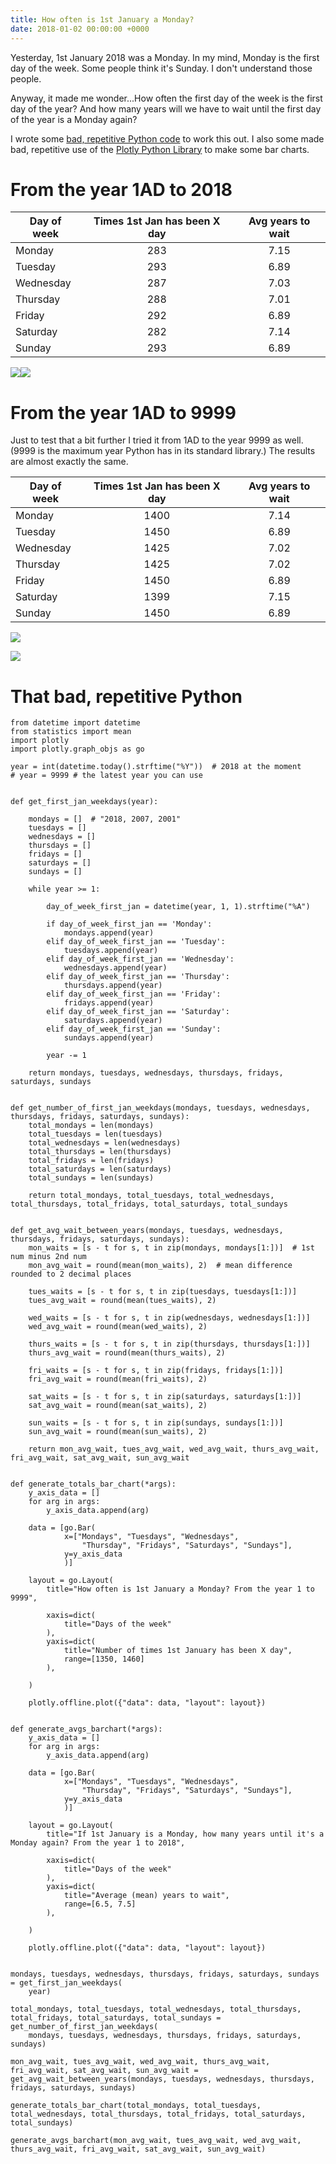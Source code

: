 ```yaml
---
title: How often is 1st January a Monday?
date: 2018-01-02 00:00:00 +0000
---
```

Yesterday, 1st January 2018 was a Monday. In my mind, Monday is the first day of the week. Some people think it's Sunday. I don't understand those people.

Anyway, it made me wonder...How often the first day of the week is the first day of the year? And how many years will we have to wait until the first day of the year is a Monday again?

I wrote some [bad, repetitive Python code](#that-bad-repetitive-python) to work this out. I also some made bad, repetitive use of the [Plotly Python Library](https://plot.ly/python/) to make some bar charts.

# From the year 1AD to 2018


|   Day of week   |   Times 1st Jan has been X day   |   Avg years to wait   |
| --- | :---: | :---: |
| Monday | 283 | 7.15 |
| Tuesday | 293 | 6.89 |
| Wednesday | 287 | 7.03 |
| Thursday | 288 | 7.01 |
| Friday | 292 | 6.89 |
| Saturday | 282 | 7.14 |
| Sunday | 293 | 6.89 |

![](/uploads/2018/01/02/first_jan_mon_2018.png)![](/uploads/2018/01/02/mean_wait_2018.png)

# From the year 1AD to 9999


Just to test that a bit further I tried it from 1AD to the year 9999 as well. (9999 is the maximum year Python has in its standard library.) The results are almost exactly the same.

|   Day of week   |   Times 1st Jan has been X day   |   Avg years to wait   |
| --- | :---: | :---: |
| Monday | 1400 | 7.14 |
| Tuesday | 1450 | 6.89 |
| Wednesday | 1425 | 7.02 |
| Thursday | 1425 | 7.02 |
| Friday | 1450 | 6.89 |
| Saturday | 1399 | 7.15 |
| Sunday | 1450 | 6.89 |

![](/uploads/2018/01/02/first_jan_mon_9999.png)

![](/uploads/2018/01/02/mean_wait_9999.png)

# That bad, repetitive Python


    from datetime import datetime
    from statistics import mean
    import plotly
    import plotly.graph_objs as go
    
    year = int(datetime.today().strftime("%Y"))  # 2018 at the moment
    # year = 9999 # the latest year you can use
    
    
    def get_first_jan_weekdays(year):
    
        mondays = []  # "2018, 2007, 2001"
        tuesdays = []
        wednesdays = []
        thursdays = []
        fridays = []
        saturdays = []
        sundays = []
    
        while year >= 1:
    
            day_of_week_first_jan = datetime(year, 1, 1).strftime("%A")
    
            if day_of_week_first_jan == 'Monday':
                mondays.append(year)
            elif day_of_week_first_jan == 'Tuesday':
                tuesdays.append(year)
            elif day_of_week_first_jan == 'Wednesday':
                wednesdays.append(year)
            elif day_of_week_first_jan == 'Thursday':
                thursdays.append(year)
            elif day_of_week_first_jan == 'Friday':
                fridays.append(year)
            elif day_of_week_first_jan == 'Saturday':
                saturdays.append(year)
            elif day_of_week_first_jan == 'Sunday':
                sundays.append(year)
    
            year -= 1
    
        return mondays, tuesdays, wednesdays, thursdays, fridays, saturdays, sundays
    
    
    def get_number_of_first_jan_weekdays(mondays, tuesdays, wednesdays, thursdays, fridays, saturdays, sundays):
        total_mondays = len(mondays)
        total_tuesdays = len(tuesdays)
        total_wednesdays = len(wednesdays)
        total_thursdays = len(thursdays)
        total_fridays = len(fridays)
        total_saturdays = len(saturdays)
        total_sundays = len(sundays)
    
        return total_mondays, total_tuesdays, total_wednesdays, total_thursdays, total_fridays, total_saturdays, total_sundays
    
    
    def get_avg_wait_between_years(mondays, tuesdays, wednesdays, thursdays, fridays, saturdays, sundays):
        mon_waits = [s - t for s, t in zip(mondays, mondays[1:])]  # 1st num minus 2nd num
        mon_avg_wait = round(mean(mon_waits), 2)  # mean difference rounded to 2 decimal places
    
        tues_waits = [s - t for s, t in zip(tuesdays, tuesdays[1:])]
        tues_avg_wait = round(mean(tues_waits), 2)
    
        wed_waits = [s - t for s, t in zip(wednesdays, wednesdays[1:])]
        wed_avg_wait = round(mean(wed_waits), 2)
    
        thurs_waits = [s - t for s, t in zip(thursdays, thursdays[1:])]
        thurs_avg_wait = round(mean(thurs_waits), 2)
    
        fri_waits = [s - t for s, t in zip(fridays, fridays[1:])]
        fri_avg_wait = round(mean(fri_waits), 2)
    
        sat_waits = [s - t for s, t in zip(saturdays, saturdays[1:])]
        sat_avg_wait = round(mean(sat_waits), 2)
    
        sun_waits = [s - t for s, t in zip(sundays, sundays[1:])]
        sun_avg_wait = round(mean(sun_waits), 2)
    
        return mon_avg_wait, tues_avg_wait, wed_avg_wait, thurs_avg_wait, fri_avg_wait, sat_avg_wait, sun_avg_wait
    
    
    def generate_totals_bar_chart(*args):
        y_axis_data = []
        for arg in args:
            y_axis_data.append(arg)
    
        data = [go.Bar(
                x=["Mondays", "Tuesdays", "Wednesdays",
                    "Thursday", "Fridays", "Saturdays", "Sundays"],
                y=y_axis_data
                )]
    
        layout = go.Layout(
            title="How often is 1st January a Monday? From the year 1 to 9999",
    
            xaxis=dict(
                title="Days of the week"
            ),
            yaxis=dict(
                title="Number of times 1st January has been X day",
                range=[1350, 1460]
            ),
    
        )
    
        plotly.offline.plot({"data": data, "layout": layout})
    
    
    def generate_avgs_barchart(*args):
        y_axis_data = []
        for arg in args:
            y_axis_data.append(arg)
    
        data = [go.Bar(
                x=["Mondays", "Tuesdays", "Wednesdays",
                    "Thursday", "Fridays", "Saturdays", "Sundays"],
                y=y_axis_data
                )]
    
        layout = go.Layout(
            title="If 1st January is a Monday, how many years until it's a Monday again? From the year 1 to 2018",
    
            xaxis=dict(
                title="Days of the week"
            ),
            yaxis=dict(
                title="Average (mean) years to wait",
                range=[6.5, 7.5]
            ),
    
        )
    
        plotly.offline.plot({"data": data, "layout": layout})
    
    
    mondays, tuesdays, wednesdays, thursdays, fridays, saturdays, sundays = get_first_jan_weekdays(
        year)
    
    total_mondays, total_tuesdays, total_wednesdays, total_thursdays, total_fridays, total_saturdays, total_sundays = get_number_of_first_jan_weekdays(
        mondays, tuesdays, wednesdays, thursdays, fridays, saturdays, sundays)
    
    mon_avg_wait, tues_avg_wait, wed_avg_wait, thurs_avg_wait, fri_avg_wait, sat_avg_wait, sun_avg_wait = get_avg_wait_between_years(mondays, tuesdays, wednesdays, thursdays, fridays, saturdays, sundays)
    
    generate_totals_bar_chart(total_mondays, total_tuesdays, total_wednesdays, total_thursdays, total_fridays, total_saturdays, total_sundays)
    
    generate_avgs_barchart(mon_avg_wait, tues_avg_wait, wed_avg_wait, thurs_avg_wait, fri_avg_wait, sat_avg_wait, sun_avg_wait)